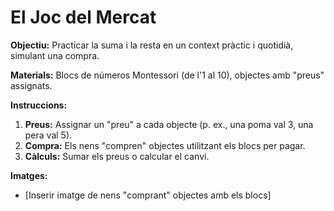 # El Joc del Mercat

**Objectiu:** Practicar la suma i la resta en un context pràctic i quotidià, simulant una compra.

**Materials:** Blocs de números Montessori (de l'1 al 10), objectes amb "preus" assignats.

**Instruccions:**

1.  **Preus:** Assignar un "preu" a cada objecte (p. ex., una poma val 3, una pera val 5).
2.  **Compra:** Els nens "compren" objectes utilitzant els blocs per pagar.
3.  **Càlculs:** Sumar els preus o calcular el canvi.

**Imatges:**

* \[Inserir imatge de nens "comprant" objectes amb els blocs]